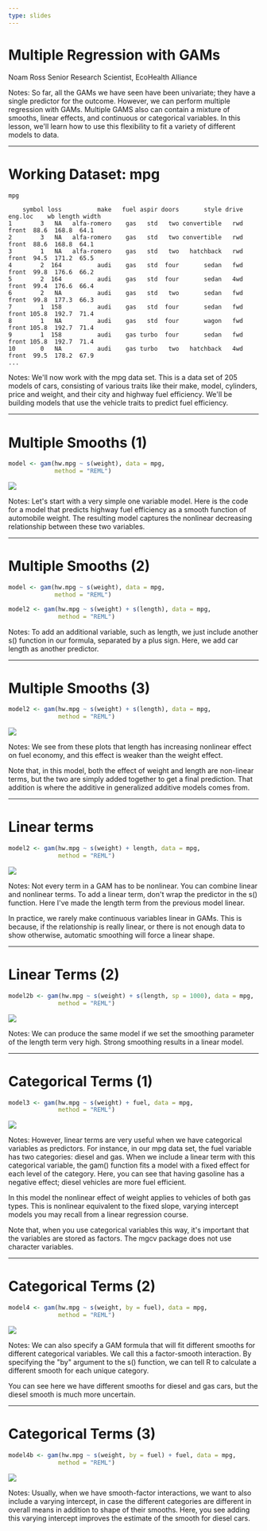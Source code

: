 ```yaml
---
type: slides
---
```


# Multiple Regression with GAMs

Noam Ross
Senior Research Scientist, EcoHealth Alliance

Notes: So far, all the GAMs we have seen have been univariate; they have a single predictor for the outcome. However, we can perform multiple regression with GAMs. Multiple GAMS also can contain a mixture of smooths, linear effects, and continuous or categorical variables. In this lesson, we'll learn how to use this flexibility to fit a variety of different models to data.

---

# Working Dataset: mpg

```r
mpg
```

```out
    symbol loss          make   fuel aspir doors       style drive eng.loc    wb length width
1        3   NA   alfa-romero    gas   std   two convertible   rwd   front  88.6  168.8  64.1
2        3   NA   alfa-romero    gas   std   two convertible   rwd   front  88.6  168.8  64.1
3        1   NA   alfa-romero    gas   std   two   hatchback   rwd   front  94.5  171.2  65.5
4        2  164          audi    gas   std  four       sedan   fwd   front  99.8  176.6  66.2
5        2  164          audi    gas   std  four       sedan   4wd   front  99.4  176.6  66.4
6        2   NA          audi    gas   std   two       sedan   fwd   front  99.8  177.3  66.3
7        1  158          audi    gas   std  four       sedan   fwd   front 105.8  192.7  71.4
8        1   NA          audi    gas   std  four       wagon   fwd   front 105.8  192.7  71.4
9        1  158          audi    gas turbo  four       sedan   fwd   front 105.8  192.7  71.4
10       0   NA          audi    gas turbo   two   hatchback   4wd   front  99.5  178.2  67.9
...
```

Notes: We'll now work with the mpg data set.  This is a data set of 205 models of cars, consisting of various traits like their make, model, cylinders, price and weight, and their city and highway fuel efficiency. We'll be building models that use the vehicle traits to predict fuel efficiency.

---

# Multiple Smooths (1)

```r
model <- gam(hw.mpg ~ s(weight), data = mpg,
             method = "REML")
```
![](https://github.com/noamross/gams-in-r-course/blob/master/images/onevar-1.png?raw=true)


Notes: Let's start with a very simple one variable model.  Here is the code for a model that predicts highway fuel efficiency as a smooth function of automobile weight. The resulting model captures the nonlinear decreasing relationship between these two variables.

---

# Multiple Smooths (2)

```r
model <- gam(hw.mpg ~ s(weight), data = mpg,
             method = "REML")
```

```r
model2 <- gam(hw.mpg ~ s(weight) + s(length), data = mpg,
              method = "REML")
```


Notes: To add an additional variable, such as length, we just include
another s() function in our formula, separated by a plus sign. Here, we add car length as another predictor.

---

# Multiple Smooths (3)

```r
model2 <- gam(hw.mpg ~ s(weight) + s(length), data = mpg,
              method = "REML")
```

![](https://github.com/noamross/gams-in-r-course/blob/master/images/twovars-1.png?raw=true)


Notes: 
We see from these plots that length has increasing nonlinear effect on fuel economy, and this effect is weaker than the weight effect. 

Note that, in this model, both the effect of weight and length are non-linear terms, but the two are simply added together to get a final prediction.  That addition is where the additive in generalized additive models comes from.

---

# Linear terms

```r
model2 <- gam(hw.mpg ~ s(weight) + length, data = mpg,
              method = "REML")
```
![](https://github.com/noamross/gams-in-r-course/blob/master/images/mixed-linear-1.png?raw=true)


Notes: Not every term in a GAM has to be nonlinear.  You can combine linear and nonlinear terms.  To add a linear term, don't wrap the predictor in the s() function.  Here I've made the length term from the previous model linear. 

In practice, we rarely make continuous variables linear in GAMs. This is because, if the relationship is really linear, or there is not enough data to show otherwise, automatic smoothing will force a linear shape.

---

# Linear Terms (2)

```r
model2b <- gam(hw.mpg ~ s(weight) + s(length, sp = 1000), data = mpg,
              method = "REML")
```

![](https://github.com/noamross/gams-in-r-course/blob/master/images/mixed-linear-1.png?raw=true)

Notes: We can produce the same model if we set the smoothing parameter of the length term very high. Strong smoothing results in a linear model.

---

# Categorical Terms (1)

```r
model3 <- gam(hw.mpg ~ s(weight) + fuel, data = mpg,
              method = "REML")
```

![](https://github.com/noamross/gams-in-r-course/blob/master/images/categorical-1.png?raw=true)

Notes: However, linear terms are very useful when we have categorical variables as predictors.  For instance, in our mpg data set, the fuel variable has two categories: diesel and gas. When we include a linear term with this categorical variable, the gam() function fits a model with a fixed effect for each level of the category. Here, you can see that having gasoline has a negative effect; diesel vehicles are more fuel efficient. 

In this model the nonlinear effect of weight applies to vehicles of both gas types. This is nonlinear equivalent to the fixed slope, varying intercept models you may recall from a linear regression course.

Note that, when you use categorical variables this way, it's important that the variables are stored as factors. The mgcv package does not use character variables.

---

# Categorical Terms (2)

```r
model4 <- gam(hw.mpg ~ s(weight, by = fuel), data = mpg,
              method = "REML")
```
![](https://github.com/noamross/gams-in-r-course/blob/master/images/categorical-by-1.png?raw=true)


Notes: We can also specify a GAM formula that will fit different smooths for different categorical variables.  We call this a factor-smooth interaction.  By specifying the "by" argument to the s() function, we can tell R to calculate a different smooth for each unique category.

You can see here we have different smooths for diesel and gas cars, but the diesel smooth is much more uncertain.

---

# Categorical Terms (3)

```r
model4b <- gam(hw.mpg ~ s(weight, by = fuel) + fuel, data = mpg,
              method = "REML")
```

![](https://github.com/noamross/gams-in-r-course/blob/master/images/categorical-by-intercept-1.png?raw=true)


Notes: Usually, when we have smooth-factor interactions, we want to also include a varying intercept, in case the different categories are different in overall means in addition to shape of their smooths.  Here, you see adding this varying intercept improves the estimate of the smooth for diesel cars.
